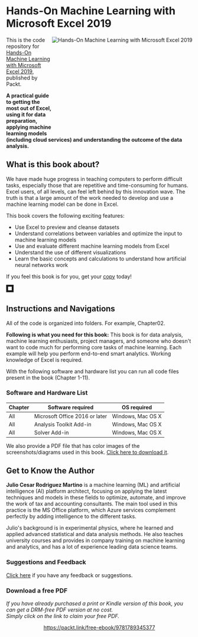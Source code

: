 # Hands-On Machine Learning with Microsoft Excel 2019

<a href="https://www.packtpub.com/big-data-and-business-intelligence/hands-machine-learning-microsoft-excel-2019?utm_source=github&utm_medium=repository&utm_campaign=9781789345377"><img src="https://dz13w8afd47il.cloudfront.net/sites/default/files/imagecache/ppv4_main_book_cover/B11258_cover.png" alt="Hands-On Machine Learning with Microsoft Excel 2019" height="256px" align="right"></a>

This is the code repository for [Hands-On Machine Learning with Microsoft Excel 2019](https://www.packtpub.com/big-data-and-business-intelligence/hands-machine-learning-microsoft-excel-2019?utm_source=github&utm_medium=repository&utm_campaign=9781789345377 ), published by Packt.

**A practical guide to getting the most out of Excel, using it for data preparation, applying machine learning models (including cloud services) and understanding the outcome of the data analysis.**

## What is this book about?
We have made huge progress in teaching computers to perform difficult tasks, especially those that are repetitive and time-consuming for humans. Excel users, of all levels, can feel left behind by this innovation wave. The truth is that a large amount of the work needed to develop and use a machine learning model can be done in Excel.

This book covers the following exciting features:
* Use Excel to preview and cleanse datasets 
* Understand correlations between variables and optimize the input to machine learning models 
* Use and evaluate different machine learning models from Excel 
* Understand the use of different visualizations 
* Learn the basic concepts and calculations to understand how artificial neural networks work  

If you feel this book is for you, get your [copy](https://www.amazon.com/dp/1789345375) today!

<a href="https://www.packtpub.com/?utm_source=github&utm_medium=banner&utm_campaign=GitHubBanner"><img src="https://raw.githubusercontent.com/PacktPublishing/GitHub/master/GitHub.png" 
alt="https://www.packtpub.com/" border="5" /></a>

## Instructions and Navigations
All of the code is organized into folders. For example, Chapter02.


**Following is what you need for this book:**
This book is for data analysis, machine learning enthusiasts, project managers, and someone who doesn't want to code much for performing core tasks of machine learning. Each example will help you perform end-to-end smart analytics. Working knowledge of Excel is required.

With the following software and hardware list you can run all code files present in the book (Chapter 1-11).
### Software and Hardware List
| Chapter | Software required | OS required |
| -------- | ------------------------------------ | ----------------------------------- |
| All | Microsoft Office 2016 or later | Windows, Mac OS X |
| All | Analysis Toolkit Add-in | Windows, Mac OS X |
| All | Solver Add-in | Windows, Mac OS X |


We also provide a PDF file that has color images of the screenshots/diagrams used in this book. [Click here to download it](https://www.packtpub.com/sites/default/files/downloads/9781789345377_ColorImages.pdf).


## Get to Know the Author
**Julio Cesar Rodriguez Martino**
is a machine learning (ML) and artificial intelligence (AI) platform architect, focusing on applying the latest techniques and models in these fields to optimize, automate, and improve the work of tax and accounting consultants. The main tool used in this practice is the MS Office platform, which Azure services complement perfectly by adding intelligence to the different tasks.

Julio's background is in experimental physics, where he learned and applied advanced statistical and data analysis methods. He also teaches university courses and provides in company training on machine learning and analytics, and has a lot of experience leading data science teams.

### Suggestions and Feedback
[Click here](https://docs.google.com/forms/d/e/1FAIpQLSdy7dATC6QmEL81FIUuymZ0Wy9vH1jHkvpY57OiMeKGqib_Ow/viewform) if you have any feedback or suggestions.


### Download a free PDF

 <i>If you have already purchased a print or Kindle version of this book, you can get a DRM-free PDF version at no cost.<br>Simply click on the link to claim your free PDF.</i>
<p align="center"> <a href="https://packt.link/free-ebook/9781789345377">https://packt.link/free-ebook/9781789345377 </a> </p>